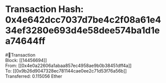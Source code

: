 
Transaction Hash: 0x4e642dcc7037d7be4c2f08a61e434ef3280e693d4e58dee574ba1d1ea74644ff
====================================================================================
  
#💸Transaction  
Block: [[14456694]]  
From: [[0x4e0a22606a1abaa857ec4958ae9b0b38451dff4a]]  
To: [[0x9b26d9047328ec781144cae0ee2c71d53f76a56b]]  
Transferred: 0.115056 Ether